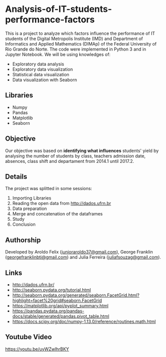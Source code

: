 # Analysis-of-IT-students-performance-factors
This is a project to analyze which factors influence the performance of IT students of the Digital Metropolis Institute (IMD) and Department of Informatics and Applied Mathematics (DIMAp) of the Federal University of Rio Grande do Norte. The code were implemented in Python 3 and in Jupyter Notebook.
We will be using knowledges of:
- Exploratory data analysis
- Exploratory data visualization
- Statistical data visualization
- Data visualization with Seaborn

## Libraries
- Numpy
- Pandas
- Matplotlib
- Seaborn

## Objective
Our objective was based on **identifying what influences** students' yield by analysing the number of students by class, teachers admission date, absences, class shift and departament from 2014.1 until 2017.2.

## Details
The project was splitted in some sessions:
1. Importing Libraries
2. Reading the open data from http://dados.ufrn.br
3. Data preparation
4. Merge and concatenation of the dataframes
5. Study
6. Conclusion

## Authorship
Developed by Aroldo Felix (junioraroldo37@gmail.com), George Franklin (georgefranklinbti@gmail.com) and Julia Ferreira (juliafsouzag@gmail.com).

## Links
- http://dados.ufrn.br/
- http://seaborn.pydata.org/tutorial.html
- http://seaborn.pydata.org/generated/seaborn.FacetGrid.html?highlight=facet%20grid#seaborn.FacetGrid
- https://matplotlib.org/api/pyplot_summary.html
- https://pandas.pydata.org/pandas-docs/stable/generated/pandas.pivot_table.html
- https://docs.scipy.org/doc/numpy-1.13.0/reference/routines.math.html

## Youtube Video
https://youtu.be/uyWZwlhrBKY
